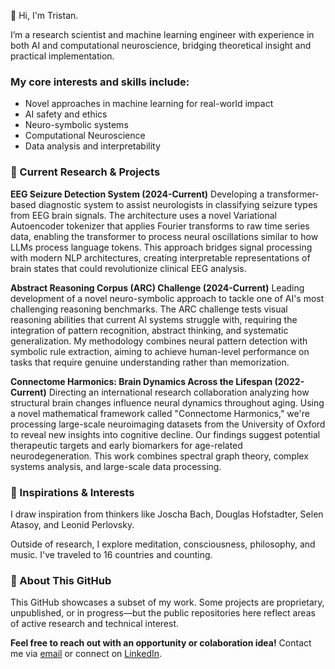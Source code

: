 👋 Hi, I'm Tristan.

I’m a research scientist and machine learning engineer with experience in both AI and computational neuroscience, bridging theoretical insight and practical implementation.

### My core interests and skills include:

- Novel approaches in machine learning for real-world impact
- AI safety and ethics
- Neuro-symbolic systems
- Computational Neuroscience
- Data analysis and interpretability

### 🔬 Current Research & Projects

**EEG Seizure Detection System (2024-Current)**
Developing a transformer-based diagnostic system to assist neurologists in classifying seizure types from EEG brain signals. The architecture uses a novel Variational Autoencoder tokenizer that applies Fourier transforms to raw time series data, enabling the transformer to process neural oscillations similar to how LLMs process language tokens. This approach bridges signal processing with modern NLP architectures, creating interpretable representations of brain states that could revolutionize clinical EEG analysis.

**Abstract Reasoning Corpus (ARC) Challenge (2024-Current)**
Leading development of a novel neuro-symbolic approach to tackle one of AI's most challenging reasoning benchmarks. The ARC challenge tests visual reasoning abilities that current AI systems struggle with, requiring the integration of pattern recognition, abstract thinking, and systematic generalization. My methodology combines neural pattern detection with symbolic rule extraction, aiming to achieve human-level performance on tasks that require genuine understanding rather than memorization.

**Connectome Harmonics: Brain Dynamics Across the Lifespan (2022-Current)**
Directing an international research collaboration analyzing how structural brain changes influence neural dynamics throughout aging. Using a novel mathematical framework called "Connectome Harmonics," we're processing large-scale neuroimaging datasets from the University of Oxford to reveal new insights into cognitive decline. Our findings suggest potential therapeutic targets and early biomarkers for age-related neurodegeneration. This work combines spectral graph theory, complex systems analysis, and large-scale data processing.

### 🧠 Inspirations & Interests

I draw inspiration from thinkers like Joscha Bach, Douglas Hofstadter, Selen Atasoy, and Leonid Perlovsky. 

Outside of research, I explore meditation, consciousness, philosophy, and music. I've traveled to 16 countries and counting.

### 📁 About This GitHub

This GitHub showcases a subset of my work. Some projects are proprietary, unpublished, or in progress—but the public repositories here reflect areas of active research and technical interest.  

**Feel free to reach out with an opportunity or colaboration idea!** Contact me via [email](mailto:tristan.julian.day@gmail.com) or connect on [LinkedIn](https://www.linkedin.com/in/tristan-day-research/).
